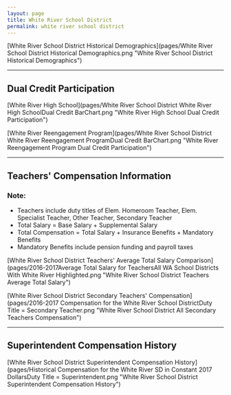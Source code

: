 ```yaml
---
layout: page
title: White River School District
permalink: white river school district
---
```



[White River School District Historical Demographics](pages/White River School District Historical Demographics.png "White River School District Historical Demographics")

___

## Dual Credit Participation

[White River High School](pages/White River School District White River High SchoolDual Credit BarChart.png "White River High School Dual Credit Participation")

[White River Reengagement Program](pages/White River School District White River Reengagement ProgramDual Credit BarChart.png "White River Reengagement Program Dual Credit Participation")


___

## Teachers' Compensation Information
### Note:
- Teachers include duty titles of Elem. Homeroom Teacher, Elem. Specialist Teacher, Other Teacher, Secondary Teacher
- Total Salary = Base Salary + Supplemental Salary
- Total Compensation = Total Salary + Insurance Benefits + Mandatory Benefits
- Mandatory Benefits include pension funding and payroll taxes

[White River School District Teachers' Average Total Salary Comparison](pages/2016-2017Average Total Salary for TeachersAll WA School Districts With White River Highlighted.png "White River School District Teachers Average Total Salary")

[White River School District Secondary Teachers' Compensation](pages/2016-2017 Compensation for the White River School DistrictDuty Title = Secondary Teacher.png "White River School District All Secondary Teachers Compensation")


___

## Superintendent Compensation History

[White River School District Superintendent Compensation History](pages/Historical Compensation for the White River SD in Constant 2017 DollarsDuty Title = Superintendent.png "White River School District Superintendent Compensation History")

